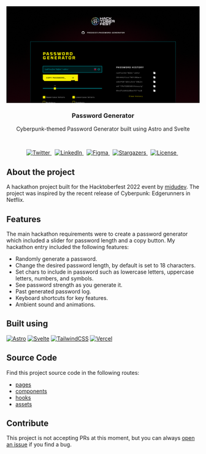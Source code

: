 <a href="https://github.com/fredoist/password-generator">
  <img src=".github/media/thumbnail.png" alt="Thumbnail" align="center">
</a>
<br />
<h3 align="center">Password Generator</h3>
<p align="center">
  Cyberpunk-themed Password Generator built using Astro and Svelte
</p>
<br />
<p align="center">
  <a href="https://twitter.com/fredoist">
    <img src="https://img.shields.io/badge/Twitter-%231DA1F2.svg?style=for-the-badge&logo=Twitter&logoColor=white" alt="Twitter">
  </a>
  &nbsp;
  <a href="https://www.linkedin.com/in/alfredogonzalezr">
    <img src="https://img.shields.io/badge/linkedin-%230077B5.svg?style=for-the-badge&logo=linkedin&logoColor=white" alt="LinkedIn">
  </a>
  &nbsp;
  <a href="https://www.figma.com/file/DCm7W3cWbNEpoNRy9rFjFH/Cyberpunk-Password-Generator?node-id=42%3A941">
    <img src="https://img.shields.io/badge/figma-%23F24E1E.svg?style=for-the-badge&logo=figma&logoColor=white" alt="Figma">
  </a>
  &nbsp;
  <a href="https://github.com/fredoist/password-generator/stargazers">
    <img src="https://img.shields.io/github/stars/fredoist/password-generator.svg?style=for-the-badge" alt="Stargazers">
  </a>
  &nbsp;
  <a href="https://github.com/fredoist/password-generator/blob/main/LICENSE">
    <img src="https://img.shields.io/github/license/fredoist/password-generator.svg?style=for-the-badge" alt="License">
  </a>
  &nbsp;
</p>

## About the project

A hackathon project built for the Hacktoberfest 2022 event by [midudev](https://github.com/midudev). The project was inspired by the recent release of Cyberpunk: Edgerunners in Netflix.

## Features

The main hackathon requirements were to create a password generator which included a slider for password length and a copy button. My hackathon entry included the following features:

- Randomly generate a password.
- Change the desired password length, by default is set to 18 characters.
- Set chars to include in password such as lowercase letters, uppercase letters, numbers, and symbols.
- See password strength as you generate it.
- Past generated password log.
- Keyboard shortcuts for key features.
- Ambient sound and animations.

## Built using

[![Astro](https://img.shields.io/badge/Astro-FF5D01.svg?style=for-the-badge&logo=Astro&logoColor=white)](https://astro.build)
[![Svelte](https://img.shields.io/badge/svelte-%23f1413d.svg?style=for-the-badge&logo=svelte&logoColor=white)](https://svelte.dev)
[![TailwindCSS](https://img.shields.io/badge/tailwindcss-%2338BDF8.svg?style=for-the-badge&logo=tailwind-css&logoColor=white)](https://tailwindcss.com)
[![Vercel](https://img.shields.io/badge/vercel-%23000000.svg?style=for-the-badge&logo=vercel&logoColor=white)](https://vercel.com)

## Source Code

Find this project source code in the following routes:

- [pages](https://github.com/midudev/password-generator/tree/main/src/pages/fredoist)
- [components](https://github.com/midudev/password-generator/tree/main/src/components/fredoist)
- [hooks](https://github.com/midudev/password-generator/tree/main/src/hooks/fredoist)
- [assets](https://github.com/midudev/password-generator/tree/main/public/fredoist)

## Contribute

This project is not accepting PRs at this moment, but you can always [open an issue](https://github.com/fredoist/password-generator/issues/new) if you find a bug.
